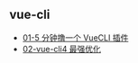 ## vue-cli

- [01-5 分钟撸一个 VueCLI 插件](01-5分钟撸一个VueCLI插件.md)
- [02-vue-cli4 最强优化](02-vue-cli4最强优化.md)
